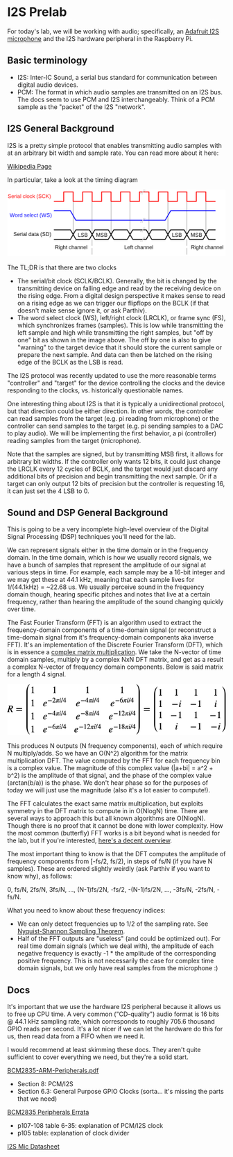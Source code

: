 # I2S Prelab

For today's lab, we will be working with audio; specifically, an [Adafruit I2S microphone](https://www.adafruit.com/product/3421) and the I2S hardware peripheral in the Raspberry Pi.

## Basic terminology

- I2S: Inter-IC Sound, a serial bus standard for communication between digital audio devices.
- PCM: The format in which audio samples are transmitted on an I2S bus. The docs seem to use PCM and I2S interchangeably. Think of a PCM sample as the "packet" of the I2S "network".

## I2S General Background

I2S is a pretty simple protocol that enables transmitting audio samples with at an arbitrary bit width and sample rate. You can read more about it here:

[Wikipedia Page](https://en.wikipedia.org/wiki/I%C2%B2S)

In particular, take a look at the timing diagram 

![I2S Timing Diagram](images/wikipedia_i2s_timing.png "I2S Timing Diagram (Wikipedia)")

The TL;DR is that there are two clocks
- The serial/bit clock (SCLK/BCLK). Generally, the bit is changed by the transmitting device on falling edge and read by the receiving device on the rising edge. From a digital design perspective it makes sense to read on a rising edge as we can trigger our flipflops on the BCLK (if that doesn't make sense ignore it, or ask Parthiv).
- The word select clock (WS), left/right clock (LRCLK), or frame sync (FS), which synchronizes frames (samples). This is low while transmitting the left sample and high while transmitting the right samples, but "off by one" bit as shown in the image above. The off by one is also to give "warning" to the target device that it should store the current sample or prepare the next sample. And data can then be latched on the rising edge of the BCLK as the LSB is read.

The I2S protocol was recently updated to use the more reasonable terms "controller" and "target" for the device controlling the clocks and the device responding to the clocks, vs. historically questionable names.

One interesting thing about I2S is that it is typically a unidirectional protocol, but that direction could be either direction. In other words, the controller can read samples from the target (e.g. pi reading from microphone) or the controller can send samples to the target (e.g. pi sending samples to a DAC to play audio). We will be implementing the first behavior, a pi (controller) reading samples from the target (microphone).

Note that the samples are signed, but by transmitting MSB first, it allows for arbitrary bit widths. If the controller only wants 12 bits, it could just change the LRCLK every 12 cycles of BCLK, and the target would just discard any additional bits of precision and begin transmitting the next sample. Or if a target can only output 12 bits of precision but the controller is requesting 16, it can just set the 4 LSB to 0. 

## Sound and DSP General Background

This is going to be a very incomplete high-level overview of the Digital Signal Processing (DSP) techniques you'll need for the lab. 

We can represent signals either in the time domain or in the frequency domain. In the time domain, which is how we usually record signals, we have a bunch of samples that represent the amplitude of our signal at various steps in time. For example, each sample may be a 16-bit integer and we may get these at 44.1 kHz, meaning that each sample lives for 1/(44.1kHz) = ~22.68 us. We usually perceive sound in the frequency domain though, hearing specific pitches and notes that live at a certain frequency, rather than hearing the amplitude of the sound changing quickly over time.

The Fast Fourier Transform (FFT) is an algorithm used to extract the frequency-domain components of a time-domain signal (or reconstruct a time-domain signal from it's frequency-domain components aka inverse FFT). It's an implementation of the Discrete Fourier Transform (DFT), which is in essence a [complex matrix multiplication](https://ccrma.stanford.edu/~jos/st/Matrix_Formulation_DFT.html). We take the N-vector of time domain samples, multiply by a complex NxN DFT matrix, and get as a result a complex N-vector of frequency domain components. Below is said matrix for a length 4 signal.

![DFT Matrix 4x4](images/dft_matrix.png "DFT Matrix 4x4")

This produces N outputs (N frequency components), each of which require N multiply/adds. So we have an O(N^2) algorithm for the matrix multiplication DFT. The value computed by the FFT for each frequency bin is a complex value. The magnitude of this complex value (|a+bi| = a^2 + b^2) is the amplitude of that signal, and the phase of the complex value (arctan(b/a)) is the phase. We don't hear phase so for the purposes of today we will just use the magnitude (also it's a lot easier to compute!).

The FFT calculates the exact same matrix multiplication, but exploits symmetry in the DFT matrix to compute in in O(NlogN) time. There are several ways to approach this but all known algorithms are O(NlogN). Though there is no proof that it cannot be done with lower complexity. How the most common (butterfly) FFT works is a bit beyond what is needed for the lab, but if you're interested, [here's a decent overview](https://www.dspguide.com/ch12/2.htm). 

The most important thing to know is that the DFT computes the amplitude of frequency components from [-fs/2, fs/2), in steps of fs/N (if you have N samples). These are ordered slightly weirdly (ask Parthiv if you want to know why), as follows:

0, fs/N, 2fs/N, 3fs/N, ..., (N-1)fs/2N, -fs/2, -(N-1)fs/2N, ..., -3fs/N, -2fs/N, -fs/N.

What you need to know about these frequency indices:
- We can only detect frequencies up to 1/2 of the sampling rate. See [Nyquist-Shannon Sampling Theorem](https://en.wikipedia.org/wiki/Nyquist%E2%80%93Shannon_sampling_theorem).
- Half of the FFT outputs are "useless" (and could be optimized out). For real time domain signals (which we deal with), the amplitude of each negative frequency is exactly -1 * the amplitude of the corresponding positive frequency. This is not necessarily the case for complex time domain signals, but we only have real samples from the microphone :)

## Docs

It's important that we use the hardware I2S peripheral because it allows us to free up CPU time. A very common ("CD-quality") audio format is 16 bits @ 44.1 kHz sampling rate, which corresponds to roughly 705.6 thousand GPIO reads per second. It's a lot nicer if we can let the hardware do this for us, then read data from a FIFO when we need it. 

I would recommend at least skimming these docs. They aren't quite sufficient to cover everything we need, but they're a solid start.

[BCM2835-ARM-Peripherals.pdf](https://datasheets.raspberrypi.com/bcm2835/bcm2835-peripherals.pdf)
- Section 8: PCM/I2S
- Section 6.3: General Purpose GPIO Clocks (sorta... it's missing the parts that we need)

[BCM2835 Peripherals Errata](https://elinux.org/BCM2835_datasheet_errata)
- p107-108 table 6-35: explanation of PCM/I2S clock
- p105 table: explanation of clock divider

[I2S Mic Datasheet](docs/i2S%2BDatasheet.PDF)
